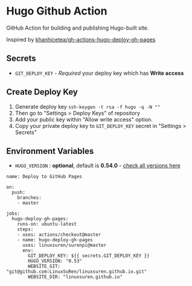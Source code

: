 # Hugo Github Action

GitHub Action for building and publishing Hugo-built site.

Inspired by [khanhicetea/gh-actions-hugo-deploy-gh-pages](https://github.com/khanhicetea/gh-actions-hugo-deploy-gh-pages)

## Secrets

- `GIT_DEPLOY_KEY` - *Required* your deploy key which has **Write access**

## Create Deploy Key

1. Generate deploy key `ssh-keygen -t rsa -f hugo -q -N ""`
1. Then go to "Settings > Deploy Keys" of repository
1. Add your public key within "Allow write access" option.
1. Copy your private deploy key to `GIT_DEPLOY_KEY` secret in "Settings > Secrets"

## Environment Variables

- `HUGO_VERSION` : **optional**, default is **0.54.0** - [check all versions here](https://github.com/gohugoio/hugo/releases)

```
name: Deploy to GitHub Pages

on:
  push:
    branches:
    - master

jobs:
  hugo-deploy-gh-pages:
    runs-on: ubuntu-latest
    steps:
    - uses: actions/checkout@master
    - name: hugo-deploy-gh-pages
      uses: linuxsuren/surenpi@master
      env:
        GIT_DEPLOY_KEY: ${{ secrets.GIT_DEPLOY_KEY }}
        HUGO_VERSION: "0.53"
        WEBSITE_GIT: "git@github.com:LinuxSuRen/linuxsuren.github.io.git"
        WEBSITE_DIR: "linuxsuren.github.io"
```
